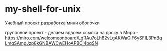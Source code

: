 # my-shell-for-unix
Учебный проект разработка мини оболочки

групповой проект - делаем вдвоем
ссылка на доску в Миро - https://miro.com/welcomeonboard/LgRAu7oLh82vLgAKWaGiF6ySFIL3PnBqLmqSAmpJzp8kGNBAWCwEHoAPBCi4bqSN

